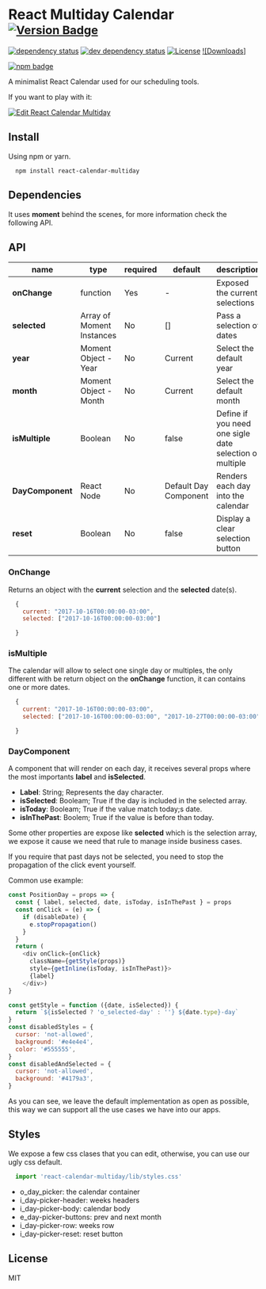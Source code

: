 # React Multiday Calendar <sup>[![Version Badge][npm-version-svg]][package-url]</sup>

[![dependency status][deps-svg]][deps-url]
[![dev dependency status][dev-deps-svg]][dev-deps-url]
[![License][license-image]][license-url]
[![Downloads]][downloads-image]

[![npm badge][npm-badge-png]][package-url]

A minimalist React Calendar used for our scheduling tools.

If you want to play with it:

[![Edit React Calendar Multiday](https://codesandbox.io/static/img/play-codesandbox.svg)](https://codesandbox.io/s/m4j347534p)

## Install
Using npm or yarn.
```
  npm install react-calendar-multiday
```

## Dependencies
It uses **moment** behind the scenes, for more information check the following API.

## API
|name|type|required|default|description|
|---|---|---|---|---|
|**onChange**|function|Yes |-|Exposed the current selections|
|**selected**|Array of Moment Instances|No| [] |Pass a selection of dates| 
|**year**|Moment Object - Year|No| Current |Select the default year|
|**month**|Moment Object - Month|No| Current |Select the default month|
|**isMultiple**|Boolean|No|false|Define if you need one sigle date selection or multiple|
|**DayComponent**|React Node|No|Default Day Component|Renders each day into the calendar|
|**reset**|Boolean|No|false|Display a clear selection button|

### OnChange
Returns an object with the **current** selection and the **selected** date(s).

```javascript
  {
    current: "2017-10-16T00:00:00-03:00",
    selected: ["2017-10-16T00:00:00-03:00"]

  }
```

### isMultiple
The calendar will allow to select one single day or multiples, the only different with be return object on the **onChange** function, it can contains one or more dates.

```javascript
  {
    current: "2017-10-16T00:00:00-03:00",
    selected: ["2017-10-16T00:00:00-03:00", "2017-10-27T00:00:00-03:00", "2017-11-05T00:00:00-03:00"]

  }
```

### DayComponent
A component that will render on each day, it receives several props where the most importants **label** and **isSelected**.
  * **Label**: String; Represents the day character.
  * **isSelected**: Booleam; True if the day is included in the selected array.
  * **isToday**: Booleam; True if the value match today;s date.
  * **isInThePast**: Boolem; True if the value is before than today.

Some other properties are expose like **selected** which is the selection array, we expose it cause we need that rule to manage inside business cases.

If you require that past days not be selected, you need to stop the propagation of the click event yourself.

Common use example:

```javascript
const PositionDay = props => {
  const { label, selected, date, isToday, isInThePast } = props
  const onClick = (e) => {
    if (disableDate) {
      e.stopPropagation()
    }
  }
  return (
    <div onClick={onClick}
      className={getStyle(props)}
      style={getInline(isToday, isInThePast)}>
      {label}
    </div>)
}

const getStyle = function ({date, isSelected}) {
  return `${isSelected ? 'o_selected-day' : ''} ${date.type}-day`
}
const disabledStyles = {
  cursor: 'not-allowed',
  background: '#e4e4e4',
  color: '#555555',
}
const disabledAndSelected = {
  cursor: 'not-allowed',
  background: '#4179a3',
}
```

As you can see, we leave the default implementation as open as possible, this way we can support all the use cases we have into our apps.

## Styles
We expose a few css clases that you can edit, otherwise, you can use our ugly css default.

```javascript
  import 'react-calendar-multiday/lib/styles.css'
```

* o_day_picker: the calendar container
* i_day-picker-header: weeks headers
* i_day-picker-body: calendar body
* e_day-picker-buttons: prev and next month
* i_day-picker-row: weeks row
* i_day-picker-reset: reset button

## License
MIT

[package-url]: https://npmjs.org/package/react-calendar-multiday
[npm-version-svg]: http://versionbadg.es/sgrepo/react-calendar-multiday.svg
[npm-badge-png]: https://nodei.co/npm/react-calendar-multiday.png?downloads=true&stars=true
[deps-svg]: https://david-dm.org/sgrepo/react-calendar-multiday.svg
[deps-url]: https://david-dm.org/sgrepo/react-calendar-multiday
[dev-deps-svg]: https://david-dm.org/sgrepo/react-calendar-multiday.svg
[dev-deps-url]: https://david-dm.org/sgrepo/react-calendar-multiday.svg#info=devDependencies
[license-image]: http://img.shields.io/npm/l/react-calendar-multiday.svg
[license-url]: LICENSE
[downloads-image]: http://img.shields.io/npm/dm/react-calendar-multiday.svg